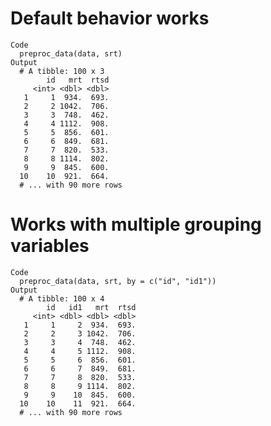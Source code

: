 # Default behavior works

    Code
      preproc_data(data, srt)
    Output
      # A tibble: 100 x 3
            id   mrt  rtsd
         <int> <dbl> <dbl>
       1     1  934.  693.
       2     2 1042.  706.
       3     3  748.  462.
       4     4 1112.  908.
       5     5  856.  601.
       6     6  849.  681.
       7     7  820.  533.
       8     8 1114.  802.
       9     9  845.  600.
      10    10  921.  664.
      # ... with 90 more rows

# Works with multiple grouping variables

    Code
      preproc_data(data, srt, by = c("id", "id1"))
    Output
      # A tibble: 100 x 4
            id   id1   mrt  rtsd
         <int> <dbl> <dbl> <dbl>
       1     1     2  934.  693.
       2     2     3 1042.  706.
       3     3     4  748.  462.
       4     4     5 1112.  908.
       5     5     6  856.  601.
       6     6     7  849.  681.
       7     7     8  820.  533.
       8     8     9 1114.  802.
       9     9    10  845.  600.
      10    10    11  921.  664.
      # ... with 90 more rows

